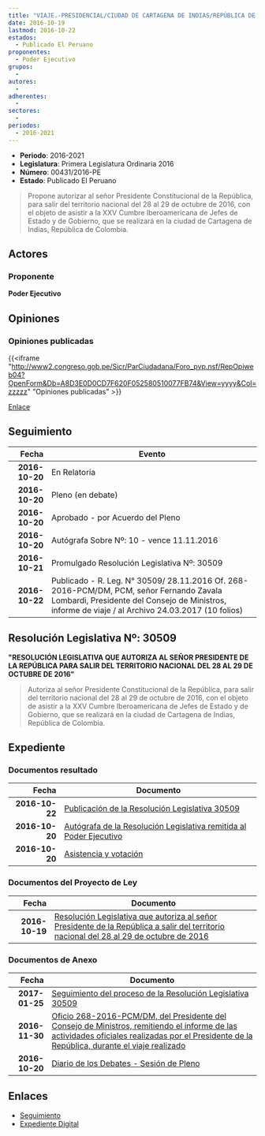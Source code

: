 ```yaml
---
title: "VIAJE.-PRESIDENCIAL/CIUDAD DE CARTAGENA DE INDIAS/REPÚBLICA DE COLOMBIA"
date: 2016-10-19
lastmod: 2016-10-22
estados: 
  - Publicado El Peruano
proponentes: 
  - Poder Ejecutivo
grupos: 
  - 
autores: 
  - 
adherentes: 
  - 
sectores: 
  - 
periodos: 
  - 2016-2021
---
```


- **Periodo**: 2016-2021
- **Legislatura**: Primera Legislatura Ordinaria 2016
- **Número**: 00431/2016-PE
- **Estado**: Publicado El Peruano

> Propone autorizar al señor Presidente Constitucional de la República, para salir del territorio nacional del 28 al 29 de octubre de 2016, con el objeto de asistir a la XXV Cumbre Iberoamericana de Jefes de Estado y de Gobierno, que se realizará en la ciudad de Cartagena de Indias, República de Colombia.


## Actores

### Proponente

**Poder Ejecutivo**


## Opiniones

### Opiniones publicadas

{{<iframe "http://www2.congreso.gob.pe/Sicr/ParCiudadana/Foro_pvp.nsf/RepOpiweb04?OpenForm&Db=A8D3E0D0CD7F620F052580510077FB74&View=yyyy&Col=zzzzz" "Opiniones publicadas" >}}

[Enlace](http://www2.congreso.gob.pe/Sicr/ParCiudadana/Foro_pvp.nsf/RepOpiweb04?OpenForm&Db=A8D3E0D0CD7F620F052580510077FB74&View=yyyy&Col=zzzzz)

## Seguimiento

| Fecha | Evento |
|------:|--------|
| **2016-10-20** | En Relatoría|
| **2016-10-20** | Pleno (en debate)|
| **2016-10-20** | Aprobado - por Acuerdo del Pleno|
| **2016-10-20** | Autógrafa Sobre Nº: 10 - vence 11.11.2016|
| **2016-10-21** | Promulgado Resolución Legislativa Nº: 30509|
| **2016-10-22** | Publicado - R. Leg. N° 30509/ 28.11.2016 Of. 268-2016-PCM/DM, PCM, señor Fernando Zavala Lombardi, Presidente del Consejo de Ministros, informe de viaje / al Archivo 24.03.2017 (10 folios)|

## Resolución Legislativa Nº: 30509

**"RESOLUCIÓN LEGISLATIVA QUE AUTORIZA AL SEÑOR PRESIDENTE DE LA REPÚBLICA PARA SALIR DEL TERRITORIO NACIONAL DEL 28 AL 29 DE OCTUBRE DE 2016"**

> Autoriza al señor Presidente Constitucional de la República, para salir del territorio nacional del 28 al 29 de octubre de 2016, con el objeto de asistir a la XXV Cumbre Iberoamericana de Jefes de Estado y de Gobierno, que se realizará en la ciudad de Cartagena de Indias, República de Colombia.


## Expediente


### Documentos resultado

| Fecha | Documento |
|------:|--------|
| **2016-10-22** | [Publicación de la Resolución Legislativa 30509](http://www.leyes.congreso.gob.pe/Documentos/2016_2021/ADLP/Normas_Legales/30509-RLG.pdf) |
| **2016-10-20** | [Autógrafa de la Resolución Legislativa remitida al Poder Ejecutivo](http://www.leyes.congreso.gob.pe/Documentos/2016_2021/ADLP/Texto_Aprobado/AU0043120161020.pdf) |
| **2016-10-20** | [Asistencia y votación](http://www.leyes.congreso.gob.pe/Documentos/2016_2021/Asistencia_y_Votacion/Proyectos_de_Ley/AV0043120161020.pdf) |

### Documentos del Proyecto de Ley

| Fecha | Documento |
|------:|--------|
| **2016-10-19** | [Resolución Legislativa que autoriza al señor Presidente de la República a salir del territorio nacional del 28 al 29 de octubre de 2016](http://www.leyes.congreso.gob.pe/Documentos/2016_2021/Proyectos_de_Ley_y_de_Resoluciones_Legislativas/PL0043120161019..pdf) |

### Documentos de Anexo

| Fecha | Documento |
|------:|--------|
| **2017-01-25** | [Seguimiento del proceso de la Resolución Legislativa 30509](http://www2.congreso.gob.pe/Sicr/TraDocEstProc/Contdoc03_2011.nsf/ba75101a33765c2c05257e5400552213/7df4c6104fae5201052580c90069a97a/$FILE/00431PL20170125.pdf) |
| **2016-11-30** | [Oficio 268-2016-PCM/DM, del Presidente del Consejo de Ministros, remitiendo el informe de las actividades oficiales realizadas por el Presidente de la República, durante el viaje realizado](http://www.leyes.congreso.gob.pe/Documentos/2016_2021/Oficios/Poder_Ejecutivo/OFICIO268-2016-PCM-DM.pdf) |
| **2016-10-20** | [Diario de los Debates - Sesión de Pleno](http://www.leyes.congreso.gob.pe/Documentos/2016_2021/ADLP/Diario_Debates/30509_DD.pdf) |

## Enlaces 

- [Seguimiento](http://www2.congreso.gob.pe/Sicr/TraDocEstProc/CLProLey2016.nsf/f7fff46988ca05b1052578e100829cc7/d1d9d7865d63e56f05258051007f0cb4?OpenDocument)
- [Expediente Digital](http://www2.congreso.gob.pe/Sicr/TraDocEstProc/CLProLey2016.nsf/f7fff46988ca05b1052578e100829cc7/d1d9d7865d63e56f05258051007f0cb4?OpenDocument&Click=05257FB7005EB655.eb71d0cf91d8294e05256cdf006b5706/$Body/0.1C6C)
